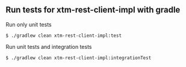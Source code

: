 ## Run tests for xtm-rest-client-impl with gradle 
Run only unit tests

```shell
$ ./gradlew clean xtm-rest-client-impl:test
```
Run unit tests and integration tests 
```shell
$ ./gradlew clean xtm-rest-client-impl:integrationTest
```